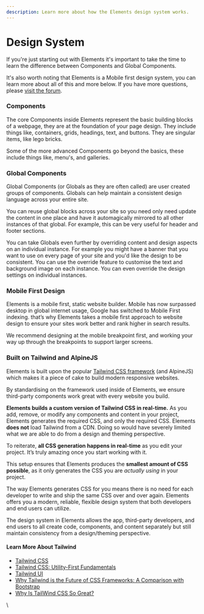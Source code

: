 ```yaml
---
description: Learn more about how the Elements design system works.
---
```


# Design System

If you're just starting out with Elements it's important to take the time to learn the difference between Components and Global Components.

It's also worth noting that Elements is a Mobile first design system, you can learn more about all of this and more below. If you have more questions, please [visit the forum](https://forums.realmacsoftware.com).

### Components

The core Components inside Elements represent the basic building blocks of a webpage, they are at the foundation of your page design. They include things like, containers, grids, headings, text, and buttons. They are singular items, like lego bricks.&#x20;

Some of the more advanced Components go beyond the basics, these include things like, menu's, and galleries.

### Global Components

Global Components (or Globals as they are often called) are user created groups of components. Globals can help maintain a consistent design language across your entire site.

You can reuse global blocks across your site so you need only need update the content in one place and have it automagically mirrored to all other instances of that global. For example, this can be very useful for header and footer sections.

You can take Globals even further by overriding content and design aspects on an individual instance. For example you might have a banner that you want to use on every page of your site and you'd like the design to be consistent. You can use the override feature to customise the text and background image on each instance. You can even override the design settings on individual instances.

### Mobile First Design

Elements is a mobile first, static website builder. Mobile has now surpassed desktop in global internet usage, Google has switched to Mobile First indexing. that’s why Elements takes a mobile first approach to website design to ensure your sites work better and rank higher in search results.

We recommend designing at the mobile breakpoint first, and working your way up through the breakpoints to support larger screens.

### Built on Tailwind and AlpineJS

Elements is built upon the popular [Tailwind CSS framework](https://tailwindcss.com/) (and AlpineJS) which makes it a piece of cake to build modern responsive websites.

By standardising on the framework used inside of Elements, we ensure third-party components work great with every website you build.&#x20;

**Elements builds a custom version of Tailwind CSS in real-time.** As you add, remove, or modify any components and content in your project, Elements generates the required CSS, and only the required CSS. Elements **does not** load Tailwind from a CDN. Doing so would have severely limited what we are able to do from a design and theming perspective.

To reiterate, **all CSS generation happens in real-time** as you edit your project. It’s truly amazing once you start working with it.

This setup ensures that Elements produces the **smallest amount of CSS possible**, as it only generates the CSS you are _actually using_ in your project.

The way Elements generates CSS for you means there is no need for each developer to write and ship the same CSS over and over again. Elements offers you a modern, reliable, flexible design system that both developers and end users can utilize.

The design system in Elements allows the app, third-party developers, and end users to all create code, components, and content separately but still maintain consistency from a design/theming perspective.

#### Learn More About Tailwind

* [Tailwind CSS](https://tailwindcss.com)
* [Tailwind CSS: Utility-First Fundamentals](https://tailwindcss.com/docs/utility-first)
* [Tailwind UI](https://tailwindui.com)
* [Why Tailwind is the Future of CSS Frameworks: A Comparison with Bootstrap](https://b-benjithomas.medium.com/why-tailwind-is-the-future-of-css-frameworks-a-comparison-with-bootstrap-aabe9a9c2166)
* [Why Is TailWind CSS So Great?](https://medium.com/codex/why-is-tailwind-css-so-great-20c407108ae1)



\
